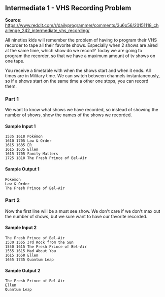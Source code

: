 ## Intermediate 1 - VHS Recording Problem
__Source__: https://www.reddit.com/r/dailyprogrammer/comments/3u6o56/20151118_challenge_242_intermediate_vhs_recording/

All nineties kids will remember the problem of having to program their VHS
recorder to tape all their favorite shows. Especially when 2 shows are aired at
the same time, which show do we record? Today we are going to program the recorder,
so that we have a maximum amount of tv shows on one tape.<br>

You receive a timetable with when the shows start and when it ends. All times
are in Military time. We can switch between channels instantaneously, so if a
shows start on the same time a other one stops, you can record them.<br>


### Part 1
We want to know what shows we have recorded, so instead of showing the number of
shows, show the names of the shows we recorded.

#### Sample Input 1
```
1535 1610 Pokémon
1610 1705 Law & Order
1615 1635 ER
1615 1635 Ellen
1615 1705 Family Matters
1725 1810 The Fresh Prince of Bel-Air
```

#### Sample Output 1
```
Pokémon
Law & Order
The Fresh Prince of Bel-Air
```

### Part 2

Now the first line will be a must see show. We don't care if we don't max out
the number of shows, but we sure want to have our favorite recorded.

#### Sample Input 2
```
The Fresh Prince of Bel-Air
1530 1555 3rd Rock from the Sun
1550 1615 The Fresh Prince of Bel-Air
1555 1615 Mad About You
1615 1650 Ellen
1655 1735 Quantum Leap
```

#### Sample Output 2
```
The Fresh Prince of Bel-Air
Ellen
Quantum Leap
```
